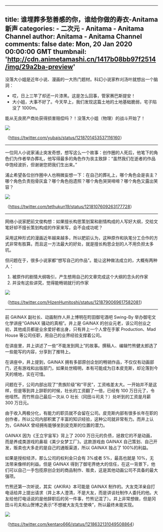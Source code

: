 
---
title: 谁埋葬多愁善感的你，谁给你做的寿衣-Anitama新声
categories: 
    - 二次元
    - Anitama - Anitama Channel
author: Anitama - Anitama Channel
comments: false
date: Mon, 20 Jan 2020 00:00:00 GMT
thumbnail: 'http://cdn.animetamashi.cn/1417b08bb97f2514/img/29a2ba-preview'
---

<div>   
<p>没落大小姐是近年小说、漫画的一大热门题材。科幻小说家柞刈汤叶就想出一个脑洞：</p>
<ul>
  <li>哎，日上三竿了却还一片漆黑。这是怎么回事，管家赛巴斯提安！</li>
  <li>大小姐，大事不好了。今天早上，我们发现这篇土地的土地基础脆弱，宅子陷没了 1000m。</li>
</ul>
<p>能从无良房产商处获得损害赔偿吗？！没落大小姐（物理）的战斗开始了！</p>
<p><img data-src="http://cdn.animetamashi.cn/1417b08bb97f2514/img/29a2ba-preview" alt=" " src="http://cdn.animetamashi.cn/1417b08bb97f2514/img/29a2ba-preview" referrerpolicy="no-referrer"></p>
<p>（<a href="https://twitter.com/yubais/status/1218701453537116160" title="https://twitter.com/yubais/status/1218701453537116160">https://twitter.com/yubais/status/1218701453537116160</a>）</p>
<hr>
<p>一位同人小说家浦止突发奇想，想写这么一个故事：创作圈的人死后，他笔下的角色们为作者举办葬礼，他写得最多的角色作为丧主致辞：“虽然我们在逝者的作品中饱经波折，但谢谢您把我们生出来。”</p>
<p>浦止希望各位创作圈中人也稍微妄想一下：在自己的葬礼上，哪个角色会是丧主？哪个角色负责抱骨灰盒？哪个角色抱遗照？哪个角色哭哭啼啼？哪个角色又露出笑容？</p>
<p><img data-src="http://cdn.animetamashi.cn/1417b08bb97f2514/img/088a39-preview" alt=" " src="http://cdn.animetamashi.cn/1417b08bb97f2514/img/088a39-preview" referrerpolicy="no-referrer"></p>
<p>（<a href="https://twitter.com/tethukun19/status/1218107609263177728" title="https://twitter.com/tethukun19/status/1218107609263177728">https://twitter.com/tethukun19/status/1218107609263177728</a>）</p>
<hr>
<p>网络小说家肥前文俊构想：如果擅长构思策划案和剧情构成的人写好大纲，交给文笔好却不擅长策划构成的作家来写，会不会成功呢？</p>
<p>采用这种形式的漫画近年越来越多，所以肥前认为，这种原作和执笔分工合作的方式非常有胜算。而且这一方法最大的好处，就是擅长构思企划的人不用负担太多坑。</p>
<p>但问题在于，很多小说家都“想写自己的作品”。能让这种做法成立的，大概有两种人：</p>
<ol>
  <li>被原作的剧情大纲吸引，产生想用自己的文章完成这个大纲的念头的作家</li>
  <li>并没有这些讲究，觉得能畅销就行的作家</li>
</ol>
<p><img data-src="http://cdn.animetamashi.cn/1417b08bb97f2514/img/b3dab2-preview" alt=" " src="http://cdn.animetamashi.cn/1417b08bb97f2514/img/b3dab2-preview" referrerpolicy="no-referrer"></p>
<p>（<a href="https://twitter.com/HizenHumitoshi/status/1218790069617582081" title="https://twitter.com/HizenHumitoshi/status/1218790069617582081">https://twitter.com/HizenHumitoshi/status/1218790069617582081</a>）</p>
<hr>
<p>前 GAINAX 副社长、动画制作人井上博明在町田御宅酒吧 Swing-By 举办御宅文化学讲座“GAINAX 骚动的真相”。井上是 GAINAX 的创业元老，该公司创业之初，其他成员都是业余爱好者出身，只有井上一个人曾在手冢 Production、Mad House 等公司任职，用自己的业界经验支撑着公司。</p>
<p>在讲座里，井上讲述了一些“不能发到网上”的故事。撰稿人、编辑竹熊健太郎选了一些能写的内容，分享到了推特上。</p>
<p>在讲座中，井上提到，GAINAX 拥有多部原创企划的畅销作品，不仅仅有动画部门，还有游戏和出版部门，如果处世精明，本有可能成为日本皮克斯，却沦落到今天的境地，实在可惜。</p>
<p>问题在于，公司内部出现了“贵族阶级”和“平民”，工资格差太大。一开始并不是这样，但是等到井上辞职的时候，社长的工资翻了一倍，已经有 100 万日元了，令他哑然。而竹熊自己最后一次从 O 社长（冈田斗司夫？）处听到的工资是月薪 300 万日元。</p>
<p>由于收入两极分化，有能力的职员就不会留在公司。皮克斯内部有很多长年在职的创作者，所以公司内部积累了丰富的知识经验，这种公司就非常有力。而井上认为，GAINAX 曾经拥有能够坐到皮克斯的位置的潜力。</p>
<p>GAINAX 因为《王立宇宙军》背上了 2000 万日元的负债，拯救它的不是动画，而是养成类游戏的鼻祖《美少女梦工厂》。这款游戏由 GAINAX 自己策划、自己开发，贩卖也大多走的是自己的通贩渠道，所以 GAINAX 独占了 100%的利益。</p>
<p>如果是授权经济，那么公司的权利金只会有 3%或者 5%，最高也就是 10%，无法带来像样的利益。但是 GAINAX 得到了御宅界绝大的信任，在这一背景下，他们可以自己一手包揽原创企划的商品制作、贩卖，这是其他动画公司不具备的最大强项。</p>
<p>竹熊还第一次听说，其实《AKIRA》本可能是 GAINAX 制作的。大友克洋亲自打电话给井上提出请求（井上本人澄清，不是大友，而是讲谈社制作人委托的他。大友给他打电话说的是他辞职后的另一件事，竹熊记混了）。井上非常想做，但是冈田斗司夫和山贺博之表示“不想被大友先生使唤”，所以最终未能实现。</p>
<p><img data-src="http://cdn.animetamashi.cn/1417b08bb97f2514/img/2fb791-preview" alt=" " src="http://cdn.animetamashi.cn/1417b08bb97f2514/img/2fb791-preview" referrerpolicy="no-referrer"></p>
<p>（<a href="https://twitter.com/kentaro666/status/1218632131049508864" title="https://twitter.com/kentaro666/status/1218632131049508864">https://twitter.com/kentaro666/status/1218632131049508864</a>）</p>  
</div>
            
